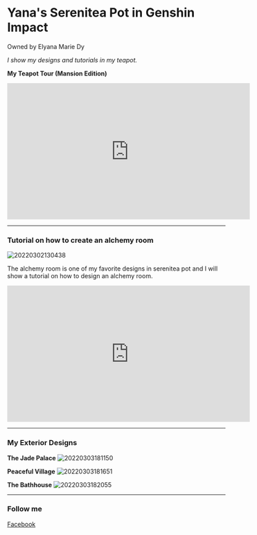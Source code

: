 # Yana's Serenitea Pot in Genshin Impact  
Owned by Elyana Marie Dy

*I show my designs and tutorials in my teapot.*

**My Teapot Tour (Mansion Edition)**
<iframe width="560" height="315" src="https://www.youtube.com/embed/4pimCGIfZSY" title="YouTube video player" frameborder="0" allow="accelerometer; autoplay; clipboard-write; encrypted-media; gyroscope; picture-in-picture" allowfullscreen></iframe>

---
### Tutorial on how to create an alchemy room

![20220302130438](https://user-images.githubusercontent.com/94219457/156538247-09b48a03-00e3-42f6-8e1f-e410ac704925.png)


The alchemy room is one of my favorite designs in serenitea pot and I will show a tutorial on how to design an alchemy room. 

<iframe width="560" height="315" src="https://www.youtube.com/embed/T3FKo1sTb6M" title="YouTube video player" frameborder="0" allow="accelerometer; autoplay; clipboard-write; encrypted-media; gyroscope; picture-in-picture" allowfullscreen></iframe>

--- 
### My Exterior Designs

**The Jade Palace**
![20220303181150](https://user-images.githubusercontent.com/94219457/156600841-4539c5bb-63c0-4ebf-b25b-6ac83d5beb42.png)

**Peaceful Village** 
![20220303181651](https://user-images.githubusercontent.com/94219457/156601464-b9087f16-4c88-4cd8-9204-8eeefd42a1af.png)

**The Bathhouse**
![20220303182055](https://user-images.githubusercontent.com/94219457/156601850-e53d3e0d-bcc3-4b3b-80de-97258130b4cd.png)

---
### Follow me 
[Facebook](https://www.facebook.com/elyanamarie.dy.7)
